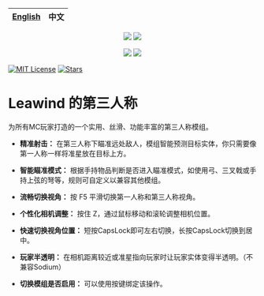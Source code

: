 <div align=center>

| [English](./README.md) | 中文 |
|------------------------|----|

[![](https://img.shields.io/curseforge/dt/930880?style=flat&logo=curseforge&color=F1643%5E&cacheSeconds=3600&label=下载量)](https://www.curseforge.com/minecraft/mc-mods/leawind-third-person)
[![](https://img.shields.io/modrinth/dt/S3D3QF0M?style=flat&logo=modrinth&color=17B85A&cacheSeconds=3600&label=下载量)](https://modrinth.com/mod/leawind-third-person)

[![](https://img.shields.io/github/last-commit/LEAWIND/Third-Person?logo=github&label=上次提交)](https://github.com/LEAWIND/Third-Person)
[![](https://img.shields.io/github/deployments/LEAWIND/Third-Person/github-pages?style=flat&logo=github&label=文档&cacheSeconds=900)](https://leawind.github.io/Third-Person/en-US/?autolang)

</div>

[![MIT License](https://img.shields.io/badge/license-MIT-blue.svg?label=开源协议)](https://github.com/LEAWIND/Third-Person?tab=MIT-1-ov-file)
[![Stars](https://img.shields.io/github/stars/LEAWIND/Third-Person?style=flat&logo=github&color=daaa3f&label=星标)](https://github.com/LEAWIND/Third-Person)

# Leawind 的第三人称

为所有MC玩家打造的一个实用、丝滑、功能丰富的第三人称模组。

* **精准射击：** 在第三人称下瞄准远处敌人，模组智能预测目标实体，你只需要像第一人称一样将准星放在目标上方。

* **智能瞄准模式：** 根据手持物品判断是否进入瞄准模式，如使用弓、三叉戟或手持上弦的弩等，规则可自定义以兼容其他模组。

* **流畅切换视角：** 按 F5 平滑切换第一人称和第三人称视角。

* **个性化相机调整：** 按住 Z，通过鼠标移动和滚轮调整相机位置。

* **快速切换视角位置：** 短按CapsLock即可左右切换，长按CapsLock切换到居中。

* **玩家半透明：** 在相机距离较近或准星指向玩家时让玩家实体变得半透明。（不兼容Sodium）

* **切换模组是否启用：** 可以使用按键绑定该操作。
